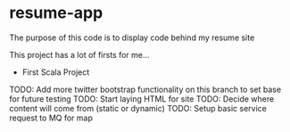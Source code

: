 resume-app
==========
The purpose of this code is to display code behind my resume site

This project has a lot of firsts for me...
- First Scala Project

TODO: Add more twitter bootstrap functionality on this branch to set base for future testing
TODO: Start laying HTML for site
TODO: Decide where content will come from (static or dynamic)
TODO: Setup basic service request to MQ for map